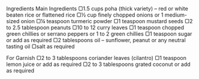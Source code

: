 Ingredients
Main Ingredients
▢1.5 cups poha (thick variety) – red or white beaten rice or flattened rice
▢½ cup finely chopped onions or 1 medium-sized onion
▢¼ teaspoon turmeric powder
▢1 teaspoon mustard seeds
▢2 to 2.5 tablespoon peanuts
▢10 to 12 curry leaves
▢1 teaspoon chopped green chillies or serrano peppers or 1 to 2 green chillies
▢1 teaspoon sugar or add as required
▢2 tablespoons oil – sunflower, peanut or any neutral tasting oil
▢salt as required


For Garnish
▢2 to 3 tablespoons coriander leaves (cilantro)
▢1 teaspoon lemon juice or add as required
▢2 to 3 tablespoons grated coconut or add as required
